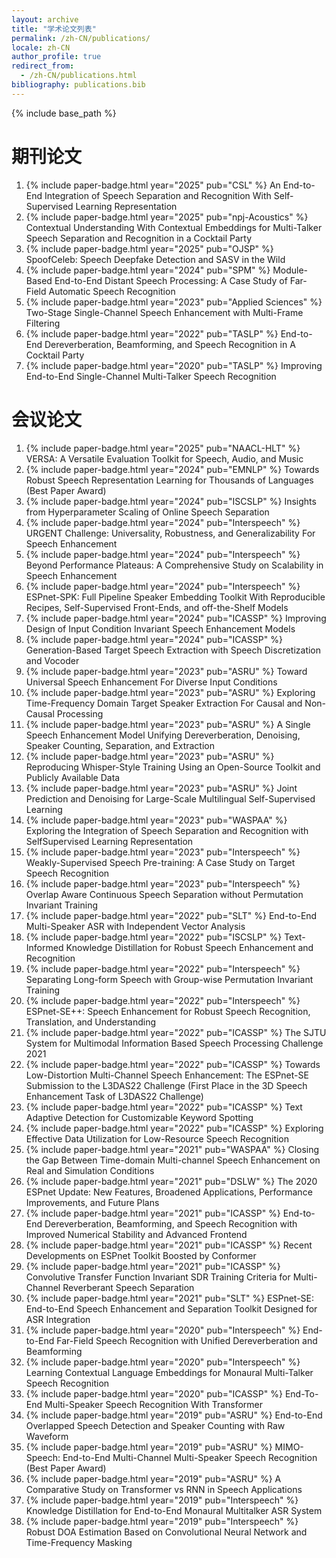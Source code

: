 ```yaml
---
layout: archive
title: "学术论文列表"
permalink: /zh-CN/publications/
locale: zh-CN
author_profile: true
redirect_from:
  - /zh-CN/publications.html
bibliography: publications.bib
---
```


{% include base_path %}

期刊论文
======
1. {% include paper-badge.html year="2025" pub="CSL" %} An End-to-End Integration of Speech Separation and Recognition With Self-Supervised Learning Representation<d-cite key="End_to_End-Masuyama2025"/>
2. {% include paper-badge.html year="2025" pub="npj-Acoustics" %} Contextual Understanding With Contextual Embeddings for Multi-Talker Speech Separation and Recognition in a Cocktail Party<d-cite key="Contextual-Qian2025"/>
3. {% include paper-badge.html year="2025" pub="OJSP" %} SpoofCeleb: Speech Deepfake Detection and SASV in the Wild<d-cite key="SpoofCeleb-Jung2025"/>
4. {% include paper-badge.html year="2024" pub="SPM" %} Module-Based End-to-End Distant Speech Processing: A Case Study of Far-Field Automatic Speech Recognition<d-cite key="Module_Based-Chang2024"/>
5. {% include paper-badge.html year="2023" pub="Applied Sciences" %} Two-Stage Single-Channel Speech Enhancement with Multi-Frame Filtering<d-cite key="Two_Stage-Lin2023"/>
6. {% include paper-badge.html year="2022" pub="TASLP" %} End-to-End Dereverberation, Beamforming, and Speech Recognition in A Cocktail Party<d-cite key="End_to_End-Zhang2022"/>
7. {% include paper-badge.html year="2020" pub="TASLP" %} Improving End-to-End Single-Channel Multi-Talker Speech Recognition<d-cite key="Improving-Zhang2020"/>

会议论文
======
1. {% include paper-badge.html year="2025" pub="NAACL-HLT" %} VERSA: A Versatile Evaluation Toolkit for Speech, Audio, and Music<d-cite key="VERSA-Shi2025"/>
2. {% include paper-badge.html year="2024" pub="EMNLP" %} Towards Robust Speech Representation Learning for Thousands of Languages<d-cite key="Towards-Chen2024"/> <span class="highlight-red">(Best Paper Award)</span>
3. {% include paper-badge.html year="2024" pub="ISCSLP" %} Insights from Hyperparameter Scaling of Online Speech Separation<d-cite key="Insights-Zhou2024"/>
4. {% include paper-badge.html year="2024" pub="Interspeech" %} URGENT Challenge: Universality, Robustness, and Generalizability For Speech Enhancement<d-cite key="URGENT-Zhang2024"/>
5. {% include paper-badge.html year="2024" pub="Interspeech" %} Beyond Performance Plateaus: A Comprehensive Study on Scalability in Speech Enhancement<d-cite key="Beyond-Zhang2024"/>
6. {% include paper-badge.html year="2024" pub="Interspeech" %} ESPnet-SPK: Full Pipeline Speaker Embedding Toolkit With Reproducible Recipes, Self-Supervised Front-Ends, and off-the-Shelf Models<d-cite key="ESPnet_SPK-Jung2024"/>
7. {% include paper-badge.html year="2024" pub="ICASSP" %} Improving Design of Input Condition Invariant Speech Enhancement Models<d-cite key="Improving-Zhang2024"/>
8. {% include paper-badge.html year="2024" pub="ICASSP" %} Generation-Based Target Speech Extraction with Speech Discretization and Vocoder<d-cite key="Generation_Based-Yu2024"/>
9. {% include paper-badge.html year="2023" pub="ASRU" %} Toward Universal Speech Enhancement For Diverse Input Conditions<d-cite key="Toward-Zhang2023"/>
10. {% include paper-badge.html year="2023" pub="ASRU" %} Exploring Time-Frequency Domain Target Speaker Extraction For Causal and Non-Causal Processing<d-cite key="Exploring-Zhang2023"/>
11. {% include paper-badge.html year="2023" pub="ASRU" %} A Single Speech Enhancement Model Unifying Dereverberation, Denoising, Speaker Counting, Separation, and Extraction<d-cite key="Single-Saijo2023"/>
12. {% include paper-badge.html year="2023" pub="ASRU" %} Reproducing Whisper-Style Training Using an Open-Source Toolkit and Publicly Available Data<d-cite key="Reproducing-Peng2023"/>
13. {% include paper-badge.html year="2023" pub="ASRU" %} Joint Prediction and Denoising for Large-Scale Multilingual Self-Supervised Learning<d-cite key="Joint-Chen2023"/>
14. {% include paper-badge.html year="2023" pub="WASPAA" %} Exploring the Integration of Speech Separation and Recognition with SelfSupervised Learning Representation<d-cite key="Exploring-Masuyama2023"/>
15. {% include paper-badge.html year="2023" pub="Interspeech" %} Weakly-Supervised Speech Pre-training: A Case Study on Target Speech Recognition<d-cite key="Weakly_Supervised-Zhang2023"/>
16. {% include paper-badge.html year="2023" pub="Interspeech" %} Overlap Aware Continuous Speech Separation without Permutation Invariant Training<d-cite key="Overlap-Yu2023"/>
17. {% include paper-badge.html year="2022" pub="SLT" %} End-to-End Multi-Speaker ASR with Independent Vector Analysis<d-cite key="End_to_End-Scheibler2022"/>
18. {% include paper-badge.html year="2022" pub="ISCSLP" %} Text-Informed Knowledge Distillation for Robust Speech Enhancement and Recognition<d-cite key="Text_Informed-Wang2022"/>
19. {% include paper-badge.html year="2022" pub="Interspeech" %} Separating Long-form Speech with Group-wise Permutation Invariant Training<d-cite key="Separating-Zhang2022"/>
20. {% include paper-badge.html year="2022" pub="Interspeech" %} ESPnet-SE++: Speech Enhancement for Robust Speech Recognition, Translation, and Understanding<d-cite key="ESPnet_SE-Lu2022"/>
21. {% include paper-badge.html year="2022" pub="ICASSP" %} The SJTU System for Multimodal Information Based Speech Processing Challenge 2021<d-cite key="SJTU-Wang2022"/>
22. {% include paper-badge.html year="2022" pub="ICASSP" %} Towards Low-Distortion Multi-Channel Speech Enhancement: The ESPnet-SE Submission to the L3DAS22 Challenge<d-cite key="Towards-Lu2022"/> <span class="highlight-red">(First Place in the 3D Speech Enhancement Task of L3DAS22 Challenge)</span>
23. {% include paper-badge.html year="2022" pub="ICASSP" %} Text Adaptive Detection for Customizable Keyword Spotting<d-cite key="Text-Xi2022"/>
24. {% include paper-badge.html year="2022" pub="ICASSP" %} Exploring Effective Data Utilization for Low-Resource Speech Recognition<d-cite key="Exploring-Zhou2022"/>
25. {% include paper-badge.html year="2021" pub="WASPAA" %} Closing the Gap Between Time-domain Multi-channel Speech Enhancement on Real and Simulation Conditions<d-cite key="Closing-Zhang2021"/>
26. {% include paper-badge.html year="2021" pub="DSLW" %} The 2020 ESPnet Update: New Features, Broadened Applications, Performance Improvements, and Future Plans<d-cite key="The2020-Watanabe2021"/>
27. {% include paper-badge.html year="2021" pub="ICASSP" %} End-to-End Dereverberation, Beamforming, and Speech Recognition with Improved Numerical Stability and Advanced Frontend<d-cite key="End_to_End-Zhang2021"/>
28. {% include paper-badge.html year="2021" pub="ICASSP" %} Recent Developments on ESPnet Toolkit Boosted by Conformer<d-cite key="Recent-Guo2021"/>
29. {% include paper-badge.html year="2021" pub="ICASSP" %} Convolutive Transfer Function Invariant SDR Training Criteria for Multi-Channel Reverberant Speech Separation<d-cite key="Convolutive-Boeddeker2021"/>
30. {% include paper-badge.html year="2021" pub="SLT" %} ESPnet-SE: End-to-End Speech Enhancement and Separation Toolkit Designed for ASR Integration<d-cite key="ESPnet_SE-Li2021"/>
31. {% include paper-badge.html year="2020" pub="Interspeech" %} End-to-End Far-Field Speech Recognition with Unified Dereverberation and Beamforming<d-cite key="End_to_End-Zhang2020"/>
32. {% include paper-badge.html year="2020" pub="Interspeech" %} Learning Contextual Language Embeddings for Monaural Multi-Talker Speech Recognition<d-cite key="Learning-Zhang2020"/>
33. {% include paper-badge.html year="2020" pub="ICASSP" %} End-To-End Multi-Speaker Speech Recognition With Transformer<d-cite key="End_To_End-Chang2020"/>
34. {% include paper-badge.html year="2019" pub="ASRU" %} End-to-End Overlapped Speech Detection and Speaker Counting with Raw Waveform<d-cite key="End_to_End-Zhang2019"/>
35. {% include paper-badge.html year="2019" pub="ASRU" %} MIMO-Speech: End-to-End Multi-Channel Multi-Speaker Speech Recognition<d-cite key="MIMO_Speech-Chang2019"/> <span class="highlight-red">(Best Paper Award)</span>
36. {% include paper-badge.html year="2019" pub="ASRU" %} A Comparative Study on Transformer vs RNN in Speech Applications<d-cite key="Comparative-Karita2019"/>
37. {% include paper-badge.html year="2019" pub="Interspeech" %} Knowledge Distillation for End-to-End Monaural Multitalker ASR System<d-cite key="Knowledge-Zhang2019"/>
38. {% include paper-badge.html year="2019" pub="Interspeech" %} Robust DOA Estimation Based on Convolutional Neural Network and Time-Frequency Masking<d-cite key="Robust-Zhang2019"/>
